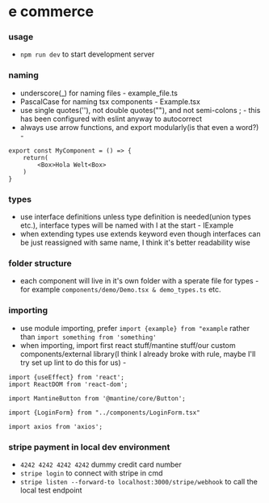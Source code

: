 # e commerce

### usage

- `npm run dev` to start development server

### naming

- underscore(_) for naming files - example_file.ts
- PascalCase for naming tsx components - Example.tsx
- use single quotes(''), not double quotes(""), and not semi-colons ; - this has been configured with eslint anyway to autocorrect
- always use arrow functions, and export modularly(is that even a word?) -

```
export const MyComponent = () => {
    return(
        <Box>Hola Welt<Box>
    )
}
```

### types

- use interface definitions unless type definition is needed(union types etc.), interface types will be named with I at the start - IExample
- when extending types use extends keyword even though interfaces can be just reassigned with same name, I think it's better readability wise

### folder structure

- each component will live in it's own folder with a sperate file for types - for example `components/demo/Demo.tsx & demo_types.ts` etc.

### importing

- use module importing, prefer `import {example} from "example` rather than `import something from 'something'`
- when importing, import first react stuff/mantine stuff/our custom components/external library(I think I already broke with rule, maybe I'll try set up lint to do this for us) -

```
import {useEffect} from 'react';
import ReactDOM from 'react-dom';

import MantineButton from '@mantine/core/Button';

import {LoginForm} from "../components/LoginForm.tsx"

import axios from 'axios';

```


### stripe payment in local dev environment

- `4242 4242 4242 4242` dummy credit card number
- `stripe login` to connect with stripe in cmd
- `stripe listen --forward-to localhost:3000/stripe/webhook` to call the local test endpoint